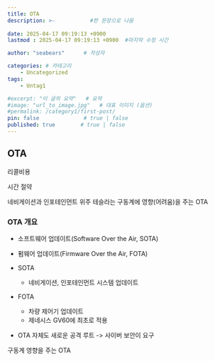 ```yaml
---
title: OTA
description: >-           #한 문장으로 나옴
  
date: 2025-04-17 09:19:13 +0900
lastmod : 2025-04-17 09:19:13 +0900  #마지막 수정 시간

author: "seabears"      # 작성자

categories: # 카테고리
    - Uncategorized  
tags: 
    - Untag1

#excerpt: "이 글의 요약"   # 요약
#image: "url_to_image.jpg"   # 대표 이미지 (옵션)
#permalink: /category1/first-post/
pin: false              # true | false
published: true        # true | false
---
```



## OTA


리콜비용

시간 절약

네비게이션과 인포테인먼트 위주
테슬라는 구동계에 영향(어려움)을 주는 OTA


### OTA 개요
- 소프트웨어 업데이트(Software Over the Air, SOTA)
- 펌웨어 업데이트(Firmware Over the Air, FOTA)

- SOTA 
  - 네비게이션, 인포테인먼트 시스템 업데이트
- FOTA
  - 차량 제어기 업데이트
  - 제네시스 GV60에 최초로 적용
  
- OTA 자체도 새로운 공격 루트 -> 사이버 보안이 요구
 


구동계 영향을 주는 OTA
